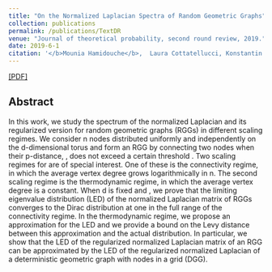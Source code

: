 ```yaml
---
title: "On the Normalized Laplacian Spectra of Random Geometric Graphs"
collection: publications
permalink: /publications/TextDR
venue: "Journal of theoretical probability, second round review, 2019."
date: 2019-6-1
citation: '</b>Mounia Hamidouche</b>,  Laura Cottatellucci, Konstantin Avrachenkov'
---
```


[[PDF]](https://mouniahamidouche.github.io/files/LaplacianMatrixSpectra.pdf)

## Abstract
In this work, we study the spectrum of the normalized Laplacian and its regularized version for random geometric graphs (RGGs) in different scaling regimes. We consider n nodes distributed uniformly and independently on the d-dimensional torus  and form an RGG by connecting two nodes when their  p-distance, , does not exceed a certain threshold  . Two scaling regimes for are of special interest. One of these is the connectivity regime, in which the average vertex degree grows logarithmically in n. The second scaling regime is the thermodynamic regime, in which the average vertex degree is a constant. When d is fixed and , we prove that the limiting eigenvalue distribution (LED) of the normalized Laplacian matrix of RGGs converges to the Dirac distribution at one in the full range of the connectivity regime. In the thermodynamic regime, we propose an approximation for the LED and we provide a bound on the Levy distance between this approximation and the actual distribution. In particular, we show that the LED of the regularized normalized Laplacian matrix of an RGG can be approximated by the LED of the regularized normalized Laplacian of a deterministic geometric graph with nodes in a grid (DGG).